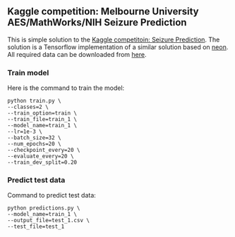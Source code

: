 ## Kaggle competition: Melbourne University AES/MathWorks/NIH Seizure Prediction

This is simple solution to the [Kaggle competitoin: Seizure Prediction](https://www.kaggle.com/c/melbourne-university-seizure-prediction). The solution is a Tensorflow implementation of a similar solution based on [neon](https://github.com/anlthms/sp-2016). All required data can be downloaded from [here](https://www.kaggle.com/c/melbourne-university-seizure-prediction/data).

### Train model

Here is the command to train the model:

```
python train.py \
--classes=2 \
--train_option=train \
--train_file=train_1 \
--model_name=train_1 \
--lr=1e-3 \
--batch_size=32 \
--num_epochs=20 \
--checkpoint_every=20 \
--evaluate_every=20 \
--train_dev_split=0.20
```

### Predict test data

Command to predict test data:

```
python predictions.py \
--model_name=train_1 \
--output_file=test_1.csv \
--test_file=test_1
```